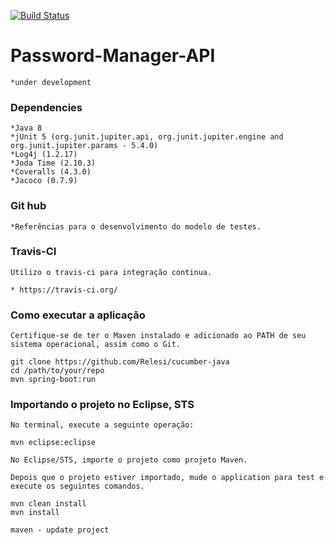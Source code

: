 [![Build Status](https://travis-ci.org/Relesi/cucumber-java.svg?branch=master)](https://travis-ci.org/Relesi/cucumber-java)

# Password-Manager-API       

	*under development
 
### Dependencies 

	*Java 8
	*jUnit 5 (org.junit.jupiter.api, org.junit.jupiter.engine and org.junit.jupiter.params - 5.4.0)
	*Log4j (1.2.17)
	*Joda Time (2.10.3)
	*Coveralls (4.3.0)
	*Jacoco (0.7.9)

### Git hub

	*Referências para o desenvolvimento do modelo de testes.



### Travis-CI

	Utilizo o travis-ci para integração continua.
	
	* https://travis-ci.org/





### Como executar a aplicação

	Certifique-se de ter o Maven instalado e adicionado ao PATH de seu sistema operacional, assim como o Git.
	
	git clone https://github.com/Relesi/cucumber-java
	cd /path/to/your/repo
	mvn spring-boot:run





### Importando o projeto no Eclipse, STS 

	No terminal, execute a seguinte operação:
	
	mvn eclipse:eclipse
	
	No Eclipse/STS, importe o projeto como projeto Maven.
	
	Depois que o projeto estiver importado, mude o application para test e execute os seguintes comandos. 
	
	mvn clean install
	mvn install 
	
	maven - update project


